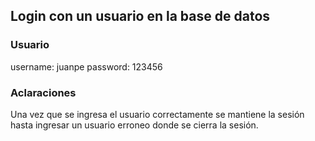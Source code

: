 ## Login con un usuario en la base de datos


### Usuario

username: juanpe
password: 123456

### Aclaraciones
Una vez que se ingresa el usuario correctamente se mantiene la sesión hasta ingresar un usuario erroneo donde se cierra la sesión.


